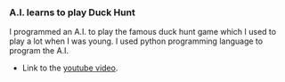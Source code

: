 ### A.I. learns to play Duck Hunt
 
I programmed an A.I. to play the famous duck hunt game which I used to play a lot when I was young. I used python programming language to program the A.I. 
 
 - Link to the [youtube video](https://youtu.be/sR8pERMcgHs).
